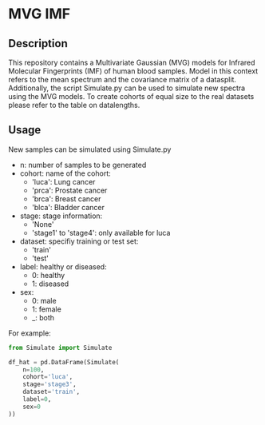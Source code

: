 # MVG IMF

## Description
This repository contains a Multivariate Gaussian (MVG) models for Infrared Molecular Fingerprints (IMF) of human blood samples. Model in this context refers to the mean spectrum and the covariance matrix of a datasplit. Additionally, the script Simulate.py can be used to simulate new spectra using the MVG models. To create cohorts of equal size to the real datasets please refer to the table on datalengths. 

## Usage
New samples can be simulated using Simulate.py
- n: number of samples to be generated
- cohort: name of the cohort:
    - 'luca': Lung cancer
    - 'prca': Prostate cancer
    - 'brca': Breast cancer
    - 'blca': Bladder cancer
- stage: stage information:
    - 'None'
    - 'stage1' to 'stage4': only available for luca
- dataset: specifiy training or test set:
    - 'train'
    - 'test'
- label: healthy or diseased:
    - 0: healthy
    - 1: diseased
- sex:
    - 0: male
    - 1: female
    - _: both

For example:
```python
from Simulate import Simulate

df_hat = pd.DataFrame(Simulate(
    n=100,
    cohort='luca',
    stage='stage3',
    dataset='train',
    label=0,
    sex=0
))

```